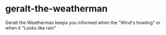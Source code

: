 # geralt-the-weatherman
Geralt the Weatherman keeps you informed when the "Wind's howling" or when it "Looks like rain"
